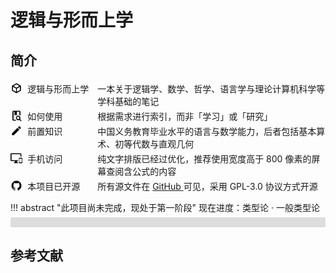 # 逻辑与形而上学

## 简介

<div class="entry start">
    <img src="assets/cube-outline.svg" style="width: 1.2rem" />
    <div class="sub-entry">
        <div class="caption">逻辑与形而上学</div>
        <div class="value">
            一本关于逻辑学、数学、哲学、语言学与理论计算机科学等学科基础的笔记
        </div>
    </div>
</div>

<div class="entry start">
    <img src="assets/book-search-outline.svg" style="width: 1.2rem" />
    <div class="sub-entry">
        <div class="caption">如何使用</div>
        <div class="value">
            根据需求进行索引，而非「学习」或「研究」
        </div>
    </div>
</div>

<div class="entry start">
    <img src="assets/pencil.svg" style="width: 1.2rem" />
    <div class="sub-entry">
        <div class="caption">前置知识</div>
        <div class="value">
            中国义务教育毕业水平的语言与数学能力，后者包括基本算术、初等代数与直观几何
        </div>
    </div>
</div>

<div class="entry start">
    <img src="assets/monitor-cellphone.svg" style="width: 1.2rem" />
    <div class="sub-entry">
        <div class="caption">手机访问</div>
        <div class="value">
            纯文字排版已经过优化，推荐使用宽度高于 800 像素的屏幕查阅含公式的内容
        </div>
    </div>
</div>

<div class="entry start">
    <img src="assets/github.svg" style="width: 1.2rem" />
    <div class="sub-entry">
        <div class="caption">本项目已开源</div>
        <div class="value">
            所有源文件在 <a href="https://github.com/ShiinaHiiragi/note/" target="_blank"> GitHub </a> 可见，采用 GPL-3.0 协议方式开源
        </div>
    </div>
</div>

!!! abstract "此项目尚未完成，现处于第一阶段"
    <label> 现在进度：类型论 · 一般类型论 </label>
    <div class="progress-container">
        <div class="progress-percentage"> </div>
    </div>

## 参考文献

<div class="ref"> </div>

<script>
const refList = [
    {
        author: ["华东师范大学哲学系逻辑学教研室"],
        title: "形式逻辑",
        type: "M",
        press: "华东师大出版社",
        locate: "上海",
        year: 2016,
        page: [1, 193]
    },
    {
        author: ["[英]Julian Baggini", "[美]Peter S. Fosl"],
        title: "简单的哲学",
        type: "M",
        trans: ["陶涛"],
        press: "中国人民大学出版社",
        locate: "北京",
        year: 2016,
        page: [1, 266]
    },
    {
        author: ["[英]Patrick J. Hurley"],
        title: "简明逻辑学导论",
        type: "M",
        trans: ["陈波", "宋文淦", "熊力文", "谷振诣"],
        press: "世界图书出版公司",
        locate: "北京",
        year: 2010,
        page: [85, 140]
    },
    {
        author: ["Robin Turner", "Nick Nicholas"],
        title: "Lojban For Beginners",
        type: "EB/OL",
        page: [1, 185],
        plot: 31
    },
    {
        author: ["蔡曙山"],
        title: "认知科学导论",
        type: "M",
        press: "人民出版社",
        locate: "北京",
        year: 2021,
        page: [1, 697]
    },
    {
        author: ["[英]Julian Baggini", "[美]Peter S. Fosl"],
        title: "好用的哲学",
        type: "M",
        trans: ["陶涛"],
        press: "中国人民大学出版社",
        locate: "北京",
        year: 2016,
        page: [1, 273]
    },
    {
        author: ["[美]Robert C. Solomon"],
        title: "大问题：简明哲学导论",
        type: "M",
        trans: ["张卜天"],
        press: "清华大学出版社",
        locate: "北京",
        year: 2018,
        page: [413, 435]
    },
    {
        author: ["赵毅衡"],
        title: "符号学：原理与推演",
        type: "M",
        press: "南京大学出版社",
        locate: "南京",
        year: 2016,
        page: [1, 370],
        plot: 45
    },
    {
        author: ["陈波"],
        title: "逻辑哲学",
        type: "M",
        press: "北京大学出版社",
        locate: "北京",
        year: 2006,
        page: [1, 364]
    },
    {
        author: ["[美]Stewart Shapiro"],
        title: "数学哲学：对数学的思考",
        type: "M",
        trans: ["郝兆宽", "杨睿之"],
        press: "复旦大学出版社",
        locate: "上海",
        year: 2009,
        page: [1, 281]
    },
    {
        author: ["马明辉"],
        title: "结构证明论",
        type: "M",
        press: "科学出版社",
        locate: "北京",
        year: 2019,
        page: [1, 252],
        plot: 28
    },
    {
        author: ["张清宇"],
        title: "逻辑哲学九章",
        type: "M",
        press: "江苏人民出版社",
        locate: "南京",
        year: 2004,
        page: [234, 264]
    },
    {
        author: ["姚宁远"],
        title: "初等模型论",
        type: "M",
        press: "复旦大学出版社",
        locate: "上海",
        year: 2018,
        page: [1, 229],
        plot: 30
    },
    {
        author: ["郝兆宽", "杨睿之", "杨跃"],
        title: "递归论：算法与随机性基础",
        type: "M",
        press: "复旦大学出版社",
        locate: "上海",
        year: 2018,
        page: [1, 191],
        plot: 92
    },
    {
        author: ["[美]Thomas H. Cormen", "[美]Charles E. Leiserson", "[美]Ronald L. Rivest", "[美]Clifford Stein"],
        title: "算法导论",
        type: "M",
        trans: ["殷建平", "徐云", "王刚", "刘晓光", "苏明", "邹恒明", "王宏志"],
        press: "机械工业出版社",
        locate: "上海",
        year: 2013,
        page: [25, 36]
    },
    {
        author: ["[美]Michael Sipser"],
        title: "计算理论导引",
        type: "M",
        trans: ["唐常杰", "陈鹏", "向勇", "刘齐宏"],
        press: "机械工业出版社",
        locate: "上海",
        year: 2020,
        page: [174, 246]
    },
    {
        author: ["郝兆宽", "杨睿之", "杨跃"],
        title: "数理逻辑：证明及其限度",
        type: "M",
        press: "复旦大学出版社",
        locate: "上海",
        year: 2014,
        page: [1, 236],
        plot: 151
    },
    {
        author: ["郝兆宽", "杨跃"],
        title: "集合论：对无穷概念的探索",
        type: "M",
        press: "复旦大学出版社",
        locate: "上海",
        year: 2014,
        page: [1, 237],
        plot: 135
    },
    {
        author: ["周焕山"],
        title: "初等代数研究",
        type: "M",
        press: "高等教育出版社",
        locate: "北京",
        year: 2014,
        page: [56, 377]
    },
    {
        author: ["胡典顺", "徐汉文"],
        title: "初等数论",
        type: "M",
        press: "科学出版社",
        locate: "北京",
        year: 2017,
        page: [1, 151]
    },
    {
        author: ["张巍", "阚海斌", "倪卫明"],
        title: "线性代数",
        type: "M",
        press: "科学出版社",
        locate: "北京",
        year: 2016,
        page: [1, 186]
    },
    {
        author: ["Terence Parr", "Jeremy Howard"],
        title: "The matrix calculus you need for deep learning",
        type: "J",
        arXiv: "1802.01528",
        year: 2018,
        page: [1, 33],
        plot: 1
    },
    {
        author: ["フィッシュ"],
        title: "巨大数論",
        type: "M",
        press: "株式会社インプレス R&D",
        locate: "東京",
        year: 2018,
        page: [1, 258]
    },
    {
        author: ["[苏]М. М. По́стников"],
        title: "几何讲义：解析几何",
        type: "M",
        trans: ["周友成"],
        press: "高等教育出版社",
        locate: "北京",
        year: 1992,
        page: [1, 44]
    },
    {
        author: ["项武义", "王申怀", "潘养廉"],
        title: "古典几何学",
        type: "M",
        press: "高等教育出版社",
        locate: "北京",
        year: 2014,
        page: [41, 54]
    },
    {
        author: ["徐利治"],
        title: "现代数学手册·经典数学卷",
        type: "M",
        press: "华中科技大学出版社",
        locate: "武汉",
        year: 2000,
        page: [905, 1040]
    },
    {
        author: ["数理化自学丛书编委会"],
        title: "平面解析几何",
        type: "M",
        press: "上海科学技术出版社",
        locate: "上海",
        year: 1965,
        page: [1, 407]
    },
    {
        author: ["[德]Eberhard Zeidler"],
        title: "数学指南：实用数学手册",
        type: "M",
        trans: ["李文林"],
        press: "科学出版社",
        locate: "北京",
        year: 2012,
        page: [787, 798]
    },
    {
        author: ["吕林根", "徐子道"],
        title: "解析几何",
        type: "M",
        press: "高等教育出版社",
        locate: "北京",
        year: 2006,
        page: [1, 295]
    },
    {
        author: ["梅向明", "刘增贤", "王汇淳", "王智秋"],
        title: "高等几何",
        type: "M",
        press: "高等教育出版社",
        locate: "北京",
        year: 2020,
        page: [1, 151],
        plot: 66 + (115 - 111)
    },
    {
        author: ["熊金城"],
        title: "点集拓扑讲义",
        type: "M",
        press: "高等教育出版社",
        locate: "北京",
        year: 2020,
        page: [1, 162]
    },
    {
        author: ["赵一鸣", "阚海斌", "吴永辉"],
        title: "离散数学",
        type: "M",
        press: "人民邮电出版社",
        locate: "北京",
        year: 2011,
        page: [2, 141]
    },
    {
        author: ["欧阳光中", "朱学炎", "金福临", "陈传璋"],
        title: "数学分析",
        type: "M",
        press: "高等教育出版社",
        locate: "北京",
        year: 2018,
        page: [1, 430]
    },
    {
        author: ["陈纪修", "於崇华", "金路"],
        title: "数学分析",
        type: "M",
        press: "高等教育出版社",
        locate: "北京",
        year: 2019,
        page: [424, 638]
    },
    {
        author: ["Rob Nederpelt", "Herman Geuvers"],
        title: "Type Theory and Formal Proof: an Introduction",
        type: "M",
        press: "Cambridge University Press",
        locate: "Cambridge",
        year: 2014,
        page: [1, 390],
        plot: 32
    },
    {
        author: ["陈有祺"],
        title: "形式语言与自动机",
        type: "M",
        press: "机械工业出版社",
        locate: "上海",
        year: 2008,
        page: [1, 227]
    },
    {
        author: ["蔡曙山", "邹崇理"],
        title: "自然语言形式理论研究",
        type: "M",
        press: "人民出版社",
        locate: "北京",
        year: 2010,
        page: [1, 551],
        plot: 166 + (551 - 397)
    }
];

const [plot, total] = refList.reduce(([plot, total], item) => {
    item.total = item.page[1] - item.page[0] + 1;
    item.plot = item.plot ?? item.total;
    item.percent = (100 * item.plot / item.total).toFixed(2) + "%";
    plot += item.plot;
    total += item.total;
    return [plot, total];
}, [0, 0]);
const progress = (100 * plot / total);
const progressBar = document.querySelector(".progress-percentage");
progressBar.innerText = progress.toFixed(2) + "%";
progressBar.style.width = progress.toFixed(0) + "%";

const renderRef = (query, filterCond) => {
refList
    .filter(filterCond)
    .map((item => {
        const catRef = (item) => {
            const { author, title, type, page, year } = item;
            const { trans, press, locate } = item;
            const { journal, section, arXiv } = item;
            result = `${author.join(", ")}. ` + `${title} [${type}]. `

            switch (type) {
                case "M":
                    return result +
                        (trans ? `${trans.join(",")},译. ` : ``) +
                        `${press}:${locate}, ${year}: ${page[0]}-${[page[1]]}.`
                    break;
                case "J":
                    return result + (
                        arXiv === undefined
                        ? `${journal}, ${year}, ${section}: ${page[0]}-${[page[1]]}.`
                        : `arXiv:${arXiv}, ${year}.`
                    )
                    break;
                default:
                    // [EB/OL]
                    return result;
                    break;
            }
        };
        return catRef(item);
    }))
    .forEach((item, index) => {
        const newEntry = document.createElement("div");
        const newValue = document.createElement("div");
        const newIndex = document.createElement("div");
        newEntry.className = "entry";
        newValue.className = "value";
        newIndex.className = "index";
        newValue.innerText = item;
        newIndex.innerText = index + 1;
        newEntry.append(newIndex);
        newEntry.append(newValue);
        document.querySelector(query)?.append(newEntry);
    });
};

renderRef(".ref", (item) => item.plot);
</script>

<style>
.ref {
    display: flex;
    flex-direction: column;
}

.entry {
    display: flex;
    flex-direction: row;
}

.start {
    align-items: start;
    padding-top: 4px;
}

.sub-entry {
    display: flex;
    flex-grow: 1;
    flex-direction: row;
    padding-left: 8px;
}

@media (max-width: 600px) {
    .sub-entry {
        flex-direction: column;
    }
}

.caption {
    min-width: 8em;
    font-weight: var(--bold-font-weight);
}

.value {
    flex-grow: 1;
}

.index {
    min-width: 2.5em;
    font-weight: var(--bold-font-weight);
}

.index:before {
    content: "[";
}

.index:after {
    content: "]";
}

.progress-container {
    margin-top: -8px;
    height: 16px;
    width: 100%;
    background-color: #ddd;
    border-radius: 0.1rem;
}

.progress-percentage {
    text-align: right;
    font-size: 12px;
    padding-right: 8px;
    line-height: 16px;
    background-color: rgb(32, 148, 243);
    border-radius: 0.1rem;
    color: white;
}
</style>
